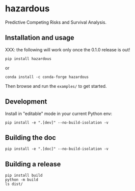 # hazardous

Predictive Competing Risks and Survival Analysis.

## Installation and usage

XXX: the following will work only once the 0.1.0 release is out!

```
pip install hazardous
```

or

```
conda install -c conda-forge hazardous
```

Then browse and run the `examples/` to get started.

## Development

Install in "editable" mode in your current Python env:

```
pip install -e ".[dev]" --no-build-isolation -v
```

## Building the doc

```
pip install -e ".[doc]" --no-build-isolation -v
```

## Building a release

```
pip install build
python -m build
ls dist/
```
